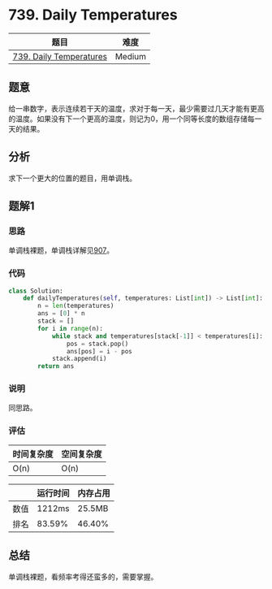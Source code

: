 # 739. Daily Temperatures

| 题目 | 难度 |
| ---- | ---- |
| [739. Daily Temperatures](https://leetcode.com/problems/daily-temperatures/) | Medium |

## 题意

给一串数字，表示连续若干天的温度，求对于每一天，最少需要过几天才能有更高的温度。如果没有下一个更高的温度，则记为0，用一个同等长度的数组存储每一天的结果。

## 分析

求下一个更大的位置的题目，用单调栈。

## 题解1

### 思路

单调栈裸题，单调栈详解见[907](907.md)。

### 代码

```python
class Solution:
    def dailyTemperatures(self, temperatures: List[int]) -> List[int]:
        n = len(temperatures)
        ans = [0] * n
        stack = []
        for i in range(n):
            while stack and temperatures[stack[-1]] < temperatures[i]:
                pos = stack.pop()
                ans[pos] = i - pos
            stack.append(i)
        return ans
```

### 说明

同思路。

### 评估

| 时间复杂度 | 空间复杂度 |
| ---- | ---- |
| O(n) | O(n) |

| | 运行时间 | 内存占用 |
| ---- | ---- | ---- |
| 数值 | 1212ms | 25.5MB |
| 排名 | 83.59% | 46.40% |

## 总结

单调栈裸题，看频率考得还蛮多的，需要掌握。
